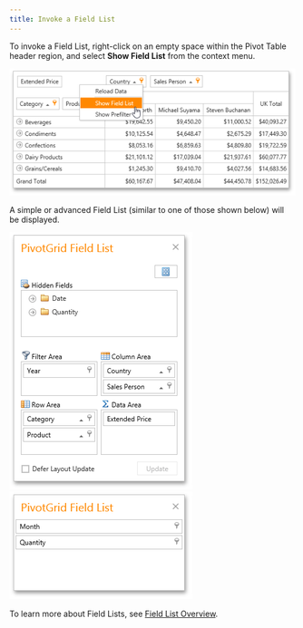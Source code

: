 ```yaml
---
title: Invoke a Field List
---
```

To invoke a Field List, right-click on an empty space within the Pivot Table header region, and select **Show Field List** from the context menu.

![ASPxPivotGrid_FIeldsChoserMenu](../../../images/Img8926.png)

A simple or advanced Field List (similar to one of those shown below) will be displayed.

![EU_ExcelFieldList](../../../images/Img15860.png)&nbsp;&nbsp;![EU_SimpleFieldList](../../../images/Img15873.png)

To learn more about Field Lists, see [Field List Overview](../../../../interface-elements-for-web/articles/pivot-table/field-list-overview.md).